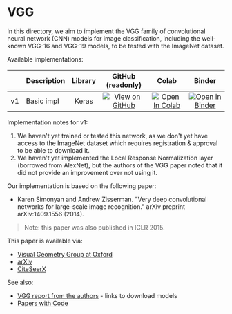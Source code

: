 # VGG

In this directory, we aim to implement the VGG family of convolutional neural
network (CNN) models for image classification, including the well-known VGG-16
and VGG-19 models, to be tested with the ImageNet dataset.

Available implementations:

|      | Description    | Library | GitHub<br/>(readonly) | Colab | Binder |
|:----:| -------------- |:-------:|:---------------------:|:-----:|:------:|
|  v1  | Basic impl     |  Keras  | [![View on GitHub][github-badge]][github-basic] | [![Open In Colab][colab-badge]][colab-basic] | [![Open in Binder][binder-badge]][binder-basic] |

Implementation notes for v1:

1. We haven't yet trained or tested this network, as we don't yet have access to
   the ImageNet dataset which requires registration & approval to be able to
   download it.
2. We haven't yet implemented the Local Response Normalization layer (borrowed
   from AlexNet), but the authors of the VGG paper noted that it did not provide
   an improvement over not using it.

Our implementation is based on the following paper:

* Karen Simonyan and Andrew Zisserman. "Very deep convolutional networks for
  large-scale image recognition." arXiv preprint arXiv:1409.1556 (2014).

> Note: this paper was also published in ICLR 2015.

This paper is available via:

* [Visual Geometry Group at Oxford][paper-vgg]
* [arXiv][arxiv-vgg]
* [CiteSeerX][citeseerx-vgg]

See also:

* [VGG report from the authors][model-info] - links to download models
* [Papers with Code][pwc-vgg]

[github-badge]: https://img.shields.io/badge/View-on%20GitHub-blue?logo=GitHub
[colab-badge]: https://colab.research.google.com/assets/colab-badge.svg
[binder-badge]: https://static.mybinder.org/badge_logo.svg

[github-basic]: Basic_VGG_in_Keras.ipynb
[colab-basic]: https://colab.research.google.com/github/mbrukman/reimplementing-ml-papers/blob/main/vgg/Basic_VGG_in_Keras.ipynb
[binder-basic]: https://mybinder.org/v2/gh/mbrukman/reimplementing-ml-papers/main?filepath=vgg/Basic_VGG_in_Keras.ipynb

[paper-vgg]: https://www.robots.ox.ac.uk/~vgg/publications/2015/Simonyan15/
[arxiv-vgg]: https://arxiv.org/abs/1409.1556
[citeseerx-vgg]: https://citeseerx.ist.psu.edu/viewdoc/summary;?doi=10.1.1.740.6937
[model-info]: https://www.robots.ox.ac.uk/~vgg/research/very_deep/
[pwc-vgg]: https://paperswithcode.com/method/vgg
